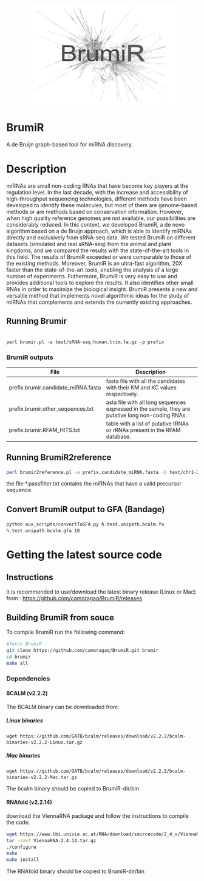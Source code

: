 <p align="center"><img src="img/logo.png"
alt="BrumiR" width="400" height="264" border="0" /></p>

# BrumiR

A de Bruijn graph-based tool for miRNA discovery.

Description
============

miRNAs are small non-coding RNAs that have become key players at the regulation level. In the last decade, with the increase and accessibility of high-throughput sequencing technologies, different methods have been developed to identify these molecules, but most of them are genome-based methods or are methods based on conservation information. However, when high quality reference genomes are not available, our possibilities are considerably reduced. In this context, we developed BrumiR, a de novo algorithm based on a de Bruijn approach, which is able to identify miRNAs directly and exclusively from sRNA-seq data. We tested BrumiR on different datasets (simulated and real sRNA-seq) from the animal and plant kingdoms, and we compared the results with the state-of-the-art tools in this field. The results of BrumiR exceeded or were comparable to those of the existing methods. Moreover, BrumiR is an ultra-fast algorithm, 20X faster than the state-of-the-art tools, enabling the analysis of a large number of experiments. Futhermore, BrumiR is very easy to use and provides additional tools to explore the results. It also identifies other small RNAs in order to maximize the biological insight. BrumiR presents a new and versatile method that implements novel algorithmic ideas for the study of miRNAs that complements and extends the currently existing approaches. 

## Running Brumir

```

perl brumir.pl -a test/sRNA-seq.human.trim.fa.gz -p prefix

```

### BrumiR outputs

| File  |  Description  |   
|-------|---------------|
| prefix.brumir.candidate_miRNA.fasta   |  fasta file with all the candidates with their KM and KC values respectively. |
|  prefix.brumir.other_sequences.txt |  asta file with all long sequences expressed in the sample, they are putative long non-coding RNAs. |
| prefix.brumir.RFAM_HITS.txt | table with a list of putative tRNAs or rRNAs present in the RFAM database. |

 

## Running BrumiR2reference

```bash
perl brumir2reference.pl -a prefix.candidate_miRNA.fasta -b test/chr1-20M-50M.human.fna -p prefix2ref
```
the file *.passfilter.txt contains the miRNAs that have a valid precursor sequence.

## Convert BrumiR output to GFA (Bandage)
```python aux_scripts/convertToGFA.py h.test.unipath.bcalm.fa h.test.unipath.bcalm.gfa 18```


# Getting the latest source code
## Instructions
It is recommended to use/download the latest binary release (Linux or Mac) from : https://github.com/camoragaq/BrumiR/releases

## Building BrumiR from souce

To compile BrumiR run the following command:
```bash
#fetch BrumiR 
git clone https://github.com/camoragaq/BrumiR.git brumir
cd brumir
make all
```

### Dependencies

#### BCALM (v2.2.2)
The BCALM binary can be downloaded from: 
##### Linux binaries
```
wget https://github.com/GATB/bcalm/releases/download/v2.2.2/bcalm-binaries-v2.2.2-Linux.tar.gz
```
##### Mac binaries
```
wget https://github.com/GATB/bcalm/releases/download/v2.2.2/bcalm-binaries-v2.2.2-Mac.tar.gz
```
The bcalm binary should be copied to BrumiR-dir/bin


#### RNAfold (v2.2.14)
download the ViennaRNA package and follow the instructions to compile the code.
```bash
wget https://www.tbi.univie.ac.at/RNA/download/sourcecode/2_4_x/ViennaRNA-2.4.14.tar.gz
tar -zxvf ViennaRNA-2.4.14.tar.gz
./configure
make
make install
```

The RNAfold binary should be copied to BrumiR-dir/bin

